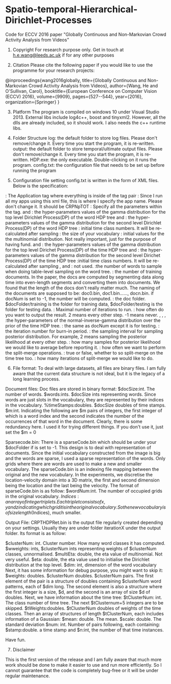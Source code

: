 # Spatio-temporal-Hierarchical-Dirichlet-Processes
Code for ECCV 2016 paper "Globally Continuous and Non-Markovian Crowd Activity Analysis from Videos"

1. Copyright
For research purpose only. Get in touch at h.e.wang@leeds.ac.uk if for any other purposes

2. Citation
Please cite the following paper if you would like to use the programme for your research projects:

@inproceedings{wang2016globally,
  title={Globally Continuous and Non-Markovian Crowd Activity Analysis from Videos},
  author={Wang, He and O'Sullivan, Carol},
  booktitle={European Conference on Computer Vision (ECCV) 2016},
  volume={9909},
  pages={527--544},
  year={2016},
  organization={Springer}
}

3. Platform
The program is compiled on windows 10 under Visual Studio 2013. External libs include log4c++, boost and tinyxml2. However, all the dlls are already included, so it should work. I also needs the c++ runtime libs.

4. Folder Structure
log: the default folder to store log files. Please don't remove/change it. Every time you start the program, it is re-written.
output: the default folder to store temporal/ultimate output files. Please don't remove/change it. Every time you start the program, it is re-written.
HDP.exe: the only executable. Double-clicking on it runs the program.
config.txt: the configuration file that needs to be set up before running the program

5. Configuration file setting
config.txt is written in the form of XML files. Below is the specification:

<Application>: The Application tag where everything is inside of the tag pair
<AppName>: Since I run all my apps using this xml file, this is where I specify the app name. Please don't change it. It should be CRPNpTOT
<Parameters>: Specify all the parameters within the tag.
<alphaA> and <alphaB>: the hyper-parameters values of the gamma distribution for the top level Dirichlet Process(DP) of the word HDP tree
<betaA> and <betaB>: the hyper-parameters values of the gamma distribution for the second level Dirichlet Process(DP) of the word HDP tree
<initClassNum>: initial time class numbers. It will be re-calculated after sampling
<vocabularySize>: the size of your vocabulary
<multEta>: initial values for the the multinomial distribution. Not really important, just for the purpose of having fund.
<alphaTA> and <alphaTB>: the hyper-parameters values of the gamma distribution for the top level Dirichet Process(DP) of the time HDP tree
<betaTA> and <betaTB>: the hyper-parameters values of the gamma distribution for the second level Dirichet Process(DP) of the time HDP tree
<initTClassNum>:initial time class numbers. It will be re-calculated after sampling
<gammaAlpha>,<gammaBeta> and <lambda>: not used.
<wordTableSampleNum>:the number of words to sample when doing table-level sampling on the word tree.
<docNum>: the number of training documents. In the paper, the docs are computed by segmenting data along time into even-length segments and converting them into documents. We found that the length of the docs don't really matter much. The naming of the documents are supposed to be: doc0.bin, doc1.bin......, docn.bin. if docNum is set to -1, the number will be computed.
<docFolder>: the doc folder. $docFolder/training is the folder for training data, $docFolder/testing is the folder for testing data.
<maxIter>: Maximal number of iterations to run.
<renderInterval>: how often do you want to output the result. 2 means every other step. -1 means never.
<niMean>, <niLambdaN>, <niShape>, <niScale>:the hyper-parameters of the normal-inverse-gamma distribution over the prior of the time HDP tree.
<testingDocNum>: the same as docNum except it is for testing.
<burnIn>: the iteration number for burn-in period.
<sampleInterval>: the sampling interval for sampling posterior distribution. For example, 2 means sampling the posterior likelihood at every other step.
<averageNum>: how many samples for posterior likelihood we would like to average before reporting it.
<splitMergeInterval>: how often we want to perform the split-merge operations.
<SMWithTime>: true or false, whether to so split-merge on the time tree too.
<SMMaxIter>: how many iterations of split-merge we would like to do.

6. File format:
To deal with large datasets, all files are binary files. I am fully aware that the current data structure is not ideal, but it is the legacy of a long learning process.

Document files:
Doc files are stored in binary format:
$docSize:int. The number of words.
$words:ints. $docSize ints representing words. Since words are just slots in the vocabulary, they are represented by their indices in the vocabulary. %timeStamps:doubles. $docSize doubles of time stamps.
$m:int. Indicating the following are $m pairs of integers, the first integer of which is a word index and the second indicates the number of the occurrences of that word in the document. Clearly, there is some redundancy here. I used it for trying different things. If you don't use it, just set the $m = 0

Sparsecode.bin:
There is a sparseCode.bin which should be under your $docFolder if <vocabularySize> is set to -1. This design is to deal with representation of documents. Since the initial vocabulary constructed from the image is big and the words are sparse, I used a sparse representation of the words. Only grids where there are words are used to make a new and smaller vocabulary. The sparseCode.bin is an indexing file mapping between the original and the new vocabulary. In the experiments, we discretise the location-velocity domain into a 3D matrix, the first and second dimension being the location and the last being the velocity. The format of sparseCode.bin is as follow:
$wordNum:int. The number of occupied grids in the original vocabulary. 
$Indices:an array of integer triplets. Each triplet consists of x, y and z indicating which grid it is in the original vocabulary. So the new vocabulary is of size length($Indices), much smaller.

Output File:
CRPTHDPRet.bin is the output file regularly created depending on your settings. Usually they are under folder iterationX under the output folder. Its format is as follow:

$clusterNum: int. Cluster number. How many word classes it has computed.
$wweights: ints,  $clusterNum ints representing weights of $clusterNum classes, unnormalised.
$multiEta: double, the eta value of multinomial. Not very useful.
$eta: double, the eta value used to initialise the Dirichlet distribution at the top level.
$dim: int, dimension of the word vocabulary
Next, it has some information for debug purpose, you might want to skip it:
$weights: doubles. $clusterNum doubles.
$clusterNum pairs. The first element of the pair is a structure of doubles containing $clusterNum word patterns, each of $dim long. The second element is also a structure where the first integer is a size, $d, and the second is an array of size $d of doubles.
Next, we have information about the time tree:
$tClusterNum: int. The class number of time tree.
The next $tClusternum+5 integers are to be skipped.
$tWeights:doubles. $tClusterNum doubles of weights of the time classes.
Then an array of structures of length $tClusterNum, each includes information of a Gaussian:
$mean: double. The mean.
$scale: double. The standard deviation
$num: int. Number of pairs following, each containing: $stamp:double. a time stamp and $n:int, the number of that time instances.

Have fun.

7. Disclaimer

This is the first version of the release and I am fully aware that much more work should be done to make it easier to use and run more efficiently. So I cannot guarantee that the code is completely bug-free or it will be under regular maintenance. 
